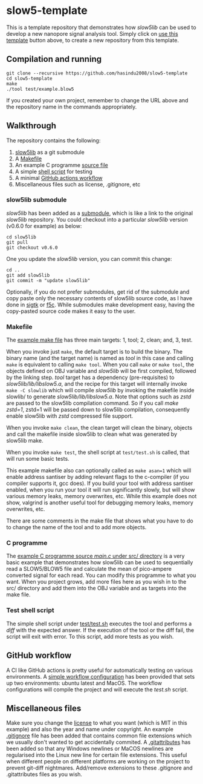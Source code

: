 # slow5-template

This is a template repository that demonstrates how *slow5lib* can be used to develop a new nanopore signal analysis tool. Simply click on [use this template](https://github.com/hasindu2008/slow5-template/generate) button above, to create a new repository from this template.

## Compilation and running

```
git clone --recursive https://github.com/hasindu2008/slow5-template
cd slow5-template
make
./tool test/example.blow5
```
If you created your own project, remember to change the URL above and the repository name in the commands appropriately.

## Walkthrough

The repository contains the following:
1. [slow5lib](slow5lib) as a git submodule
1. A [Makefile](Makefile)
2. An example C programme [source file](src/main.c)
3. A simple [shell script](test/test.sh) for testing
4. A minimal [GitHub actions workflow](.github/workflows/c-cpp.yml)
5. Miscellaneous files such as license, .gitignore, etc

### slow5lib submodule

*slow5lib* has been added as a [submodule](slow5lib), which is like a link to the original *slow5lib* repository. You could checkout into a particular *slow5lib* version (v0.6.0 for example) as below:

```
cd slow5lib
git pull
git checkout v0.6.0
```

One you update the *slow5lib* version, you can commit this change:

```
cd ..
git add slow5lib
git commit -m "update slow5lib"
```

Optionally, if you do not prefer submodules, get rid of the submodule and copy paste only the necessary contents of slow5lib source code, as I have done in [sigtk](https://github.com/hasindu2008/sigtk/tree/main/slow5lib) or [f5c](https://github.com/hasindu2008/f5c/tree/master/slow5lib). While submodules make development easy, having the copy-pasted source code makes it easy to the user.

### Makefile

The [example make file](Makefile) has three main targets: 1, tool; 2, clean; and, 3, test.

When you invoke just `make`, the default target is to build the binary. The binary name (and the target name) is named as *tool* in this case and calling `make` is equivalent to calling `make tool`. When you call `make` or `make tool`, the objects defined on OBJ variable and *slow5lib* will be first compiled, followed by the linking step. *tool* target has a dependency (pre-requisites) to *slow5lib/lib/libslow5.a*, and the recipe for this target  will internally invoke `make -C slowlib` which will compile *slow5lib* by invoking the makefile inside slowlib/ to generate *slow5lib/lib/libslow5.a*.
Note that options such as *zstd* are passed to the slow5lib compilation command. So if you call *make zstd=1*, zstd=1 will be passed down to slow5lib compilation, consequently enable slow5lib with *zstd* compressed file support.

When you invoke `make clean`, the clean target will clean the binary, objects and call the makefile inside slow5lib to clean what was generated by slow5lib make.

When you invoke `make test`, the shell script at `test/test.sh` is called, that will run some basic tests.

This example makefile also can optionally called as `make asan=1` which will enable address santiser by adding relevant flags to the c-compiler (if you compiler supports it, gcc does). If you build your tool with address santiser enabled, when you run your tool it will run significantly slowly, but will show various memory leaks, memory overwrites, etc. While this example does not show, valgrind is another useful tool for debugging memory leaks, memory overwrites, etc.

There are some comments in the make file that shows what you have to do to change the name of the tool and to add more objects.

### C programme

The [example C programme source *main.c* under src/ directory](src/main.c) is a very basic example that demonstrates how slow5lib can be used to sequentially read a SLOW5/BLOW5 file and calculate the mean of pico-ampere converted signal for each read. You can modify this programme to what you want. When you project grows, add more files here as you wish in to the src/ directory and add them into the OBJ variable and as targets into the make file.

### Test shell script

The simple shell script under [test/test.sh](test/test.sh) executes the tool and performs a *diff* with the expected answer. If the execution of the tool or the diff fail, the script will exit with error. To this script, add more tests as you wish.

## GitHub workflow

A CI like GitHub actions is pretty useful for automatically testing on various environments. A [simple workflow configuration]((.github/workflows/c-cpp.yml)) has been provided that sets up two environments: ubuntu latest and MacOS. The workflow configurations will compile the project and will execute the *test.sh* script.

## Miscellaneous files

Make sure you change the [license](LICENSE) to what you want (which is MIT in this example) and also the year and name under copyright. An example [.gitignore](.gitignore) file has been added that contains common file extensions which we usually don't wanted to get accidentally commited. A [.gitattributes](.gitattributes) has been added so that any Windows newlines or MaCOS newlines are regularised into the Linux new line for certain file extensions. This useful when different people on different platforms are working on the project to prevent git-diff nightmares. Add/remove extensions to these .gitignore and .gitattributes files as you wish.





